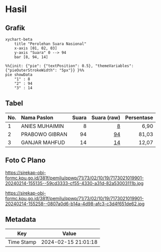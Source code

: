 # Hasil

## Grafik

```mermaid
xychart-beta
    title "Perolehan Suara Nasional"
    x-axis [01, 02, 03]
    y-axis "Suara" 0 --> 94
    bar [8, 94, 14]
```

```mermaid
%%{init: {"pie": {"textPosition": 0.5}, "themeVariables": {"pieOuterStrokeWidth": "5px"}} }%%
pie showData
    "1" : 8
    "2" : 94
    "3" : 14
```

## Tabel

| No. | Nama Paslon    | Suara | Suara (raw) | Persentase |
|:--- |:-------------- | -----:| -----------:| ----------:|
| 1   | ANIES MUHAIMIN | 8     | [8][p-1]    | 6,90       |
| 2   | PRABOWO GIBRAN | 94    | [94][p-2]   | 81,03      |
| 3   | GANJAR MAHFUD  | 14    | [14][p-3]   | 12,07      |


[p-1]: https://github.com/gigit-pemilu/pemilu-2024/blob/main/pilpres/hitung-suara/sub/71-sulawesi-utara/sub/73-kota-tomohon/sub/02-tomohon-tengah/sub/1019-kolongan-satu/sub/901-tps/sub/paslon-1.txt
[p-2]: https://github.com/gigit-pemilu/pemilu-2024/blob/main/pilpres/hitung-suara/sub/71-sulawesi-utara/sub/73-kota-tomohon/sub/02-tomohon-tengah/sub/1019-kolongan-satu/sub/901-tps/sub/paslon-2.txt
[p-3]: https://github.com/gigit-pemilu/pemilu-2024/blob/main/pilpres/hitung-suara/sub/71-sulawesi-utara/sub/73-kota-tomohon/sub/02-tomohon-tengah/sub/1019-kolongan-satu/sub/901-tps/sub/paslon-3.txt

## Foto C Plano

https://sirekap-obj-formc.kpu.go.id/381f/pemilu/ppwp/71/73/02/10/19/7173021019901-20240214-155135--59cd3333-cf55-4330-a31d-82a53003111b.jpg

https://sirekap-obj-formc.kpu.go.id/381f/pemilu/ppwp/71/73/02/10/19/7173021019901-20240214-155258--0807a0d6-b14a-4d98-afc3-c3d4f651de62.jpg


## Metadata

| Key        | Value               |
| ---------- | ------------------- |
| Time Stamp | 2024-02-15 21:01:18 |



